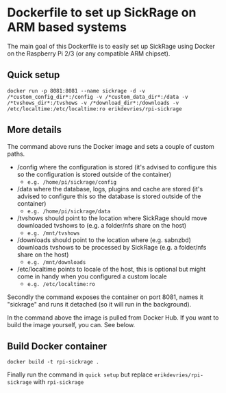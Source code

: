 # Dockerfile to set up SickRage on ARM based systems

The main goal of this Dockerfile is to easily set up SickRage using Docker on the Raspberry Pi 2/3 (or any compatible ARM chipset).

## Quick setup

`docker run -p 8081:8081 --name sickrage -d -v /*custom_config_dir*:/config -v /*custom_data_dir*:/data -v /*tvshows_dir*:/tvshows -v /*download_dir*:/downloads -v /etc/localtime:/etc/localtime:ro erikdevries/rpi-sickrage`

## More details

The command above runs the Docker image and sets a couple of custom paths.

* /config where the configuration is stored (it's advised to configure this so the configuration is stored outside of the container)
    * `e.g. /home/pi/sickrage/config`
* /data where the database, logs, plugins and cache are stored (it's advised to configure this so the database is stored outside of the container)
    * `e.g. /home/pi/sickrage/data`
* /tvshows should point to the location where SickRage should move downloaded tvshows to (e.g. a folder/nfs share on the host)
    * `e.g. /mnt/tvshows`
* /downloads should point to the location where (e.g. sabnzbd) downloads tvshows to be processed by SickRage (e.g. a folder/nfs share on the host)
    * `e.g. /mnt/downloads`
* /etc/localtime points to locale of the host, this is optional but might come in handy when you configured a custom locale
    * `e.g. /etc/localtime:ro`

Secondly the command exposes the container on port 8081, names it "sickrage" and runs it detached (so it will run in the background).

In the command above the image is pulled from Docker Hub. If you want to build the image yourself, you can. See below. 

## Build Docker container

`docker build -t rpi-sickrage .`

Finally run the command in `quick setup` but replace `erikdevries/rpi-sickrage` with `rpi-sickrage` 

